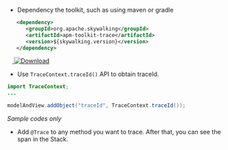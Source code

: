 * Dependency the toolkit, such as using maven or gradle
```xml
   <dependency>
      <groupId>org.apache.skywalking</groupId>
      <artifactId>apm-toolkit-trace</artifactId>
      <version>${skywalking.version}</version>
   </dependency>
```
&nbsp;&nbsp;&nbsp;[ ![Download](https://api.bintray.com/packages/wu-sheng/skywalking/org.apache.skywalking.apm-toolkit-trace/images/download.svg) ](https://bintray.com/wu-sheng/skywalking/org.apache.skywalking.apm-toolkit-trace/_latestVersion)

* Use `TraceContext.traceId()` API to obtain traceId.
```java
import TraceContext;
...

modelAndView.addObject("traceId", TraceContext.traceId());
```
_Sample codes only_

* Add `@Trace` to any method you want to trace. After that, you can see the span in the Stack.
